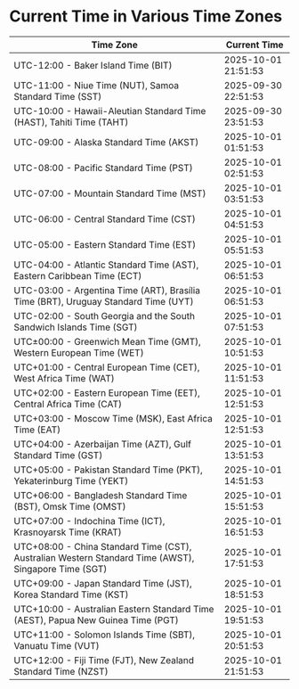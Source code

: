 # Current Time in Various Time Zones

| Time Zone | Current Time |
|-----------|--------------|
| UTC-12:00 - Baker Island Time (BIT) | 2025-10-01 21:51:53 |
| UTC-11:00 - Niue Time (NUT), Samoa Standard Time (SST) | 2025-09-30 22:51:53 |
| UTC-10:00 - Hawaii-Aleutian Standard Time (HAST), Tahiti Time (TAHT) | 2025-09-30 23:51:53 |
| UTC-09:00 - Alaska Standard Time (AKST) | 2025-10-01 01:51:53 |
| UTC-08:00 - Pacific Standard Time (PST) | 2025-10-01 02:51:53 |
| UTC-07:00 - Mountain Standard Time (MST) | 2025-10-01 03:51:53 |
| UTC-06:00 - Central Standard Time (CST) | 2025-10-01 04:51:53 |
| UTC-05:00 - Eastern Standard Time (EST) | 2025-10-01 05:51:53 |
| UTC-04:00 - Atlantic Standard Time (AST), Eastern Caribbean Time (ECT) | 2025-10-01 06:51:53 |
| UTC-03:00 - Argentina Time (ART), Brasília Time (BRT), Uruguay Standard Time (UYT) | 2025-10-01 06:51:53 |
| UTC-02:00 - South Georgia and the South Sandwich Islands Time (SGT) | 2025-10-01 07:51:53 |
| UTC±00:00 - Greenwich Mean Time (GMT), Western European Time (WET) | 2025-10-01 10:51:53 |
| UTC+01:00 - Central European Time (CET), West Africa Time (WAT) | 2025-10-01 11:51:53 |
| UTC+02:00 - Eastern European Time (EET), Central Africa Time (CAT) | 2025-10-01 12:51:53 |
| UTC+03:00 - Moscow Time (MSK), East Africa Time (EAT) | 2025-10-01 12:51:53 |
| UTC+04:00 - Azerbaijan Time (AZT), Gulf Standard Time (GST) | 2025-10-01 13:51:53 |
| UTC+05:00 - Pakistan Standard Time (PKT), Yekaterinburg Time (YEKT) | 2025-10-01 14:51:53 |
| UTC+06:00 - Bangladesh Standard Time (BST), Omsk Time (OMST) | 2025-10-01 15:51:53 |
| UTC+07:00 - Indochina Time (ICT), Krasnoyarsk Time (KRAT) | 2025-10-01 16:51:53 |
| UTC+08:00 - China Standard Time (CST), Australian Western Standard Time (AWST), Singapore Time (SGT) | 2025-10-01 17:51:53 |
| UTC+09:00 - Japan Standard Time (JST), Korea Standard Time (KST) | 2025-10-01 18:51:53 |
| UTC+10:00 - Australian Eastern Standard Time (AEST), Papua New Guinea Time (PGT) | 2025-10-01 19:51:53 |
| UTC+11:00 - Solomon Islands Time (SBT), Vanuatu Time (VUT) | 2025-10-01 20:51:53 |
| UTC+12:00 - Fiji Time (FJT), New Zealand Standard Time (NZST) | 2025-10-01 21:51:53 |
